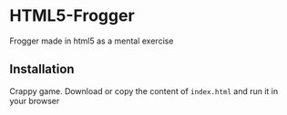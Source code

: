 # HTML5-Frogger
Frogger made in html5 as a mental exercise

## Installation
Crappy game. Download or copy the content of `index.html` and run it in your browser
